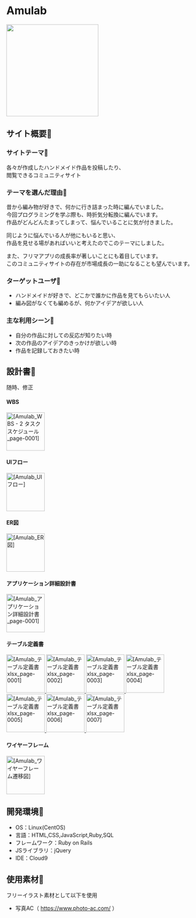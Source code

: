 # Amulab
<img src="https://github.com/myf2ar10/amulab/assets/141298495/82f8066a-8657-4f3e-b5f7-f803393ff640" width="240">

## サイト概要🌈

### サイトテーマ🧶
各々が作成したハンドメイド作品を投稿したり、<br>
閲覧できるコミュニティサイト

### テーマを選んだ理由💫
昔から編み物が好きで、何かに行き詰まった時に編んでいました。<br>
今回プログラミングを学ぶ際も、時折気分転換に編んでいます。<br>
作品がどんどんたまってしまって、悩んでいることに気が付きました。

同じように悩んでいる人が他にもいると思い、<br>
作品を見せる場があればいいと考えたのでこのテーマにしました。

また、フリマアプリの成長率が著しいことにも着目しています。<br>
このコミュニティサイトの存在が市場成長の一助になることも望んでいます。

### ターゲットユーザ👀
- ハンドメイドが好きで、どこかで誰かに作品を見てもらいたい人
- 編み図がなくても編めるが、何かアイデアが欲しい人

### 主な利用シーン👏
- 自分の作品に対しての反応が知りたい時
- 次の作品のアイデアのきっかけが欲しい時
- 作品を記録しておきたい時

## 設計書📝
随時、修正
#### WBS
<a href="https://github.com/myf2ar10/Amulab/assets/141298495/d87044dc-c7a8-4842-8311-a852913b21dd">
<img src="https://github.com/myf2ar10/Amulab/assets/141298495/d87044dc-c7a8-4842-8311-a852913b21dd" alt="[Amulab_WBS - 2 タスクスケジュール_page-0001]" width="100">
</a>

#### UIフロー
<a href="https://github.com/myf2ar10/Amulab/assets/141298495/98610e77-d9ed-4786-b4dc-8e9b166134cf">
<img src="https://github.com/myf2ar10/Amulab/assets/141298495/98610e77-d9ed-4786-b4dc-8e9b166134cf" alt="[Amulab_UIフロー]" width="100">
</a>

#### ER図
<a href="https://github.com/myf2ar10/Amulab/assets/141298495/e3ac7771-27a7-4e5a-b4f9-a22907894550">
<img src="https://github.com/myf2ar10/Amulab/assets/141298495/e3ac7771-27a7-4e5a-b4f9-a22907894550" alt="[Amulab_ER図]" width="100">
</a>

#### アプリケーション詳細設計書
<a href="https://github.com/myf2ar10/Amulab/assets/141298495/6c45614f-7a88-40ff-b379-ac0866fabc0d">
<img src="https://github.com/myf2ar10/Amulab/assets/141298495/6c45614f-7a88-40ff-b379-ac0866fabc0d" alt="[Amulab_アプリケーション詳細設計書_page-0001]" width="100">
</a>

#### テーブル定義書
<a href="https://github.com/myf2ar10/Amulab/assets/141298495/fac9737b-8541-4e09-92d3-100cf633404e">
<img src="https://github.com/myf2ar10/Amulab/assets/141298495/fac9737b-8541-4e09-92d3-100cf633404e" alt="[Amulab_テーブル定義書 xlsx_page-0001]" width="100">
</a>
<a href="https://github.com/myf2ar10/Amulab/assets/141298495/ab332368-bd61-49ac-ae4d-2433a74b6cfa">
<img src="https://github.com/myf2ar10/Amulab/assets/141298495/ab332368-bd61-49ac-ae4d-2433a74b6cfa" alt="[Amulab_テーブル定義書 xlsx_page-0002]" width="100">
</a>
<a href="https://github.com/myf2ar10/Amulab/assets/141298495/4c8b6a14-783c-40aa-9045-524a42cd017f">
<img src="https://github.com/myf2ar10/Amulab/assets/141298495/4c8b6a14-783c-40aa-9045-524a42cd017f" alt="[Amulab_テーブル定義書 xlsx_page-0003]" width="100">
</a>
<a href="https://github.com/myf2ar10/Amulab/assets/141298495/63b5f7ce-6ef7-4ef4-894a-f1512696d002">
<img src="https://github.com/myf2ar10/Amulab/assets/141298495/63b5f7ce-6ef7-4ef4-894a-f1512696d002" alt="[Amulab_テーブル定義書 xlsx_page-0004]" width="100">
</a>
<a href="https://github.com/myf2ar10/Amulab/assets/141298495/77ba6df3-88c6-4fd9-a2aa-88a5aab62889">
<img src="https://github.com/myf2ar10/Amulab/assets/141298495/77ba6df3-88c6-4fd9-a2aa-88a5aab62889" alt="[Amulab_テーブル定義書 xlsx_page-0005]" width="100">
</a>
<a href="https://github.com/myf2ar10/Amulab/assets/141298495/0abba066-213a-4100-a3fb-645bff7130d3">
<img src="https://github.com/myf2ar10/Amulab/assets/141298495/0abba066-213a-4100-a3fb-645bff7130d3" alt="[Amulab_テーブル定義書 xlsx_page-0006]" width="100">
</a>
<a href="https://github.com/myf2ar10/Amulab/assets/141298495/2a91f835-349d-4855-b0e8-841e90466728">
<img src="https://github.com/myf2ar10/Amulab/assets/141298495/2a91f835-349d-4855-b0e8-841e90466728" alt="[Amulab_テーブル定義書 xlsx_page-0007]" width="100">
</a>

#### ワイヤーフレーム
<a href="https://github.com/myf2ar10/Amulab/assets/141298495/50bb91db-824d-49e6-a607-75184491b983">
<img src="https://github.com/myf2ar10/Amulab/assets/141298495/50bb91db-824d-49e6-a607-75184491b983" alt="[Amulab_ワイヤーフレーム遷移図]" width="100">
</a>

## 開発環境🌱
- OS：Linux(CentOS)
- 言語：HTML,CSS,JavaScript,Ruby,SQL
- フレームワーク：Ruby on Rails
- JSライブラリ：jQuery
- IDE：Cloud9

## 使用素材🌷
フリーイラスト素材として以下を使用
- 写真AC（ https://www.photo-ac.com/ ）